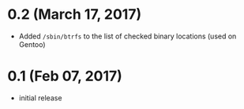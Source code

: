 # 0.2 (March 17, 2017)
* Added `/sbin/btrfs` to the list of checked binary locations (used on Gentoo)

# 0.1 (Feb 07, 2017)
* initial release
